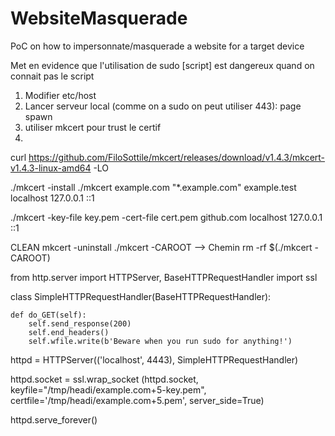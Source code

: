 # WebsiteMasquerade
PoC on how to impersonnate/masquerade a website for a target device

Met en evidence que l'utilisation de sudo [script] est dangereux quand on connait pas le script

1. Modifier etc/host
2. Lancer serveur local (comme on a sudo on peut utiliser 443): page spawn
3. utiliser mkcert pour trust le certif
4. 

curl https://github.com/FiloSottile/mkcert/releases/download/v1.4.3/mkcert-v1.4.3-linux-amd64 -LO

./mkcert -install
./mkcert example.com "*.example.com" example.test localhost 127.0.0.1 ::1

./mkcert -key-file key.pem -cert-file cert.pem github.com localhost 127.0.0.1 ::1

CLEAN
mkcert -uninstall
./mkcert -CAROOT --> Chemin 
rm -rf $(./mkcert -CAROOT)

from http.server import HTTPServer, BaseHTTPRequestHandler
import ssl

class SimpleHTTPRequestHandler(BaseHTTPRequestHandler):

    def do_GET(self):
        self.send_response(200)
        self.end_headers()
        self.wfile.write(b'Beware when you run sudo for anything!')

httpd = HTTPServer(('localhost', 4443), SimpleHTTPRequestHandler)

httpd.socket = ssl.wrap_socket (httpd.socket, 
        keyfile="/tmp/headi/example.com+5-key.pem", 
        certfile='/tmp/headi/example.com+5.pem', server_side=True)

httpd.serve_forever()
